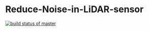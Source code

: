 # Reduce-Noise-in-LiDAR-sensor
[![build status of master](https://travis-ci.org/Svaity/Reduce-Noise-in-LiDAR-sensor.svg?branch=master)](https://travis-ci.org/Svaity/Reduce-Noise-in-LiDAR-sensor)

